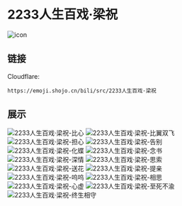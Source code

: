 # 2233人生百戏·梁祝
![icon](https://emoji.shojo.cn/bili/src/2233人生百戏·梁祝/icon.png)
## 链接
Cloudflare:
```
https://emoji.shojo.cn/bili/src/2233人生百戏·梁祝
```
## 展示
![2233人生百戏·梁祝-比心](https://emoji.shojo.cn/bili/src/2233人生百戏·梁祝/2233人生百戏·梁祝-比心.png)
![2233人生百戏·梁祝-比翼双飞](https://emoji.shojo.cn/bili/src/2233人生百戏·梁祝/2233人生百戏·梁祝-比翼双飞.png)
![2233人生百戏·梁祝-担心](https://emoji.shojo.cn/bili/src/2233人生百戏·梁祝/2233人生百戏·梁祝-担心.png)
![2233人生百戏·梁祝-告别](https://emoji.shojo.cn/bili/src/2233人生百戏·梁祝/2233人生百戏·梁祝-告别.png)
![2233人生百戏·梁祝-化蝶](https://emoji.shojo.cn/bili/src/2233人生百戏·梁祝/2233人生百戏·梁祝-化蝶.png)
![2233人生百戏·梁祝-念书](https://emoji.shojo.cn/bili/src/2233人生百戏·梁祝/2233人生百戏·梁祝-念书.png)
![2233人生百戏·梁祝-深情](https://emoji.shojo.cn/bili/src/2233人生百戏·梁祝/2233人生百戏·梁祝-深情.png)
![2233人生百戏·梁祝-思索](https://emoji.shojo.cn/bili/src/2233人生百戏·梁祝/2233人生百戏·梁祝-思索.png)
![2233人生百戏·梁祝-送花](https://emoji.shojo.cn/bili/src/2233人生百戏·梁祝/2233人生百戏·梁祝-送花.png)
![2233人生百戏·梁祝-提亲](https://emoji.shojo.cn/bili/src/2233人生百戏·梁祝/2233人生百戏·梁祝-提亲.png)
![2233人生百戏·梁祝-呜呜](https://emoji.shojo.cn/bili/src/2233人生百戏·梁祝/2233人生百戏·梁祝-呜呜.png)
![2233人生百戏·梁祝-相思](https://emoji.shojo.cn/bili/src/2233人生百戏·梁祝/2233人生百戏·梁祝-相思.png)
![2233人生百戏·梁祝-心虚](https://emoji.shojo.cn/bili/src/2233人生百戏·梁祝/2233人生百戏·梁祝-心虚.png)
![2233人生百戏·梁祝-至死不渝](https://emoji.shojo.cn/bili/src/2233人生百戏·梁祝/2233人生百戏·梁祝-至死不渝.png)
![2233人生百戏·梁祝-终生相守](https://emoji.shojo.cn/bili/src/2233人生百戏·梁祝/2233人生百戏·梁祝-终生相守.png)
